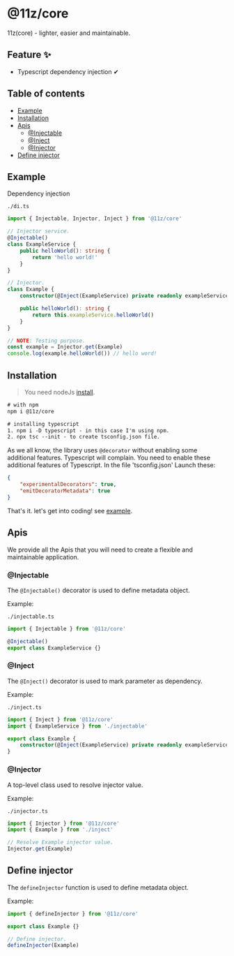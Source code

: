 # @11z/core

11z(core) - lighter, easier and maintainable.

## Feature ✨

-   Typescript dependency injection ✔

## Table of contents

-   [Example](#example)
-   [Installation](#installation)
-   [Apis](#apis)
    -   [@Injectable](#injectable)
    -   [@Inject](#inject)
    -   [@Injector](#injector)
-   [Define injector](#define-injector)

<a href="#example"></a>

## Example

Dependency injection

`./di.ts`

```ts
import { Injectable, Injector, Inject } from '@11z/core'

// Injector service.
@Injectable()
class ExampleService {
    public helloWorld(): string {
        return 'hello world!'
    }
}

// Injector.
class Example {
    constructor(@Inject(ExampleService) private readonly exampleService: ExampleService) {}

    public helloWorld(): string {
        return this.exampleService.helloWorld()
    }
}

// NOTE: Testing purpose.
const example = Injector.get(Example)
console.log(example.helloWorld()) // hello word!
```

<a href="#installation"></a>

## Installation

> You need nodeJs [install](https://nodejs.org).

```txt
# with npm
npm i @11z/core

# installing typescript
1. npm i -D typescript - in this case I'm using npm.
2. npx tsc --init - to create tsconfig.json file.
```

As we all know, the library uses `@decorator` without enabling some additional features. Typescript will complain. You need to enable these additional features of Typescript. In the file
'tsconfig.json' Launch these:

```json
{
    "experimentalDecorators": true,
    "emitDecoratorMetadata": true
}
```

That's it. let's get into coding! see [example](#example).

<a href="#apis"></a>

## Apis

We provide all the Apis that you will need to create a flexible and maintainable application.

<a href="#injectable"></a>

### @Injectable

The `@Injectable()` decorator is used to define metadata object.

Example:

`./injectable.ts`

```ts
import { Injectable } from '@11z/core'

@Injectable()
export class ExampleService {}
```

<a href="#inject"></a>

### @Inject

The `@Inject()` decorator is used to mark parameter as dependency.

Example:

`./inject.ts`

```ts
import { Inject } from '@11z/core'
import { ExampleService } from './injectable'

export class Example {
    constructor(@Inject(ExampleService) private readonly exampleService: ExampleService) {}
}
```

<a href="#injector"></a>

### @Injector

A top-level class used to resolve injector value.

Example:

`./injector.ts`

```ts
import { Injector } from '@11z/core'
import { Example } from './inject'

// Resolve Example injector value.
Injector.get(Example)
```

<a href="#define-injector"></a>

## Define injector

The `defineInjector` function is used to define metadata object.

Example:

```ts
import { defineInjector } from '@11z/core'

export class Example {}

// Define injector.
defineInjector(Example)
```

